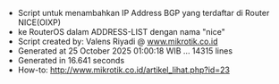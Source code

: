 - Script untuk menambahkan IP Address BGP yang terdaftar di Router NICE(OIXP)
- ke RouterOS dalam ADDRESS-LIST dengan nama "nice"
- Script created by: Valens Riyadi @ www.mikrotik.co.id
- Generated at 25 October 2025 01:00:18 WIB ... 14315 lines
- Generated in 16.641 seconds
- How-to: http://www.mikrotik.co.id/artikel_lihat.php?id=23
